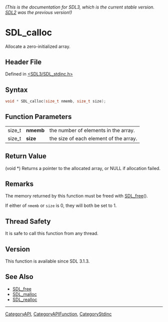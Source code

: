 ###### (This is the documentation for SDL3, which is the current stable version. [SDL2](https://wiki.libsdl.org/SDL2/) was the previous version!)
# SDL_calloc

Allocate a zero-initialized array.

## Header File

Defined in [<SDL3/SDL_stdinc.h>](https://github.com/libsdl-org/SDL/blob/main/include/SDL3/SDL_stdinc.h)

## Syntax

```c
void * SDL_calloc(size_t nmemb, size_t size);
```

## Function Parameters

|        |           |                                        |
| ------ | --------- | -------------------------------------- |
| size_t | **nmemb** | the number of elements in the array.   |
| size_t | **size**  | the size of each element of the array. |

## Return Value

(void *) Returns a pointer to the allocated array, or NULL if allocation
failed.

## Remarks

The memory returned by this function must be freed with
[SDL_free](SDL_free)().

If either of `nmemb` or `size` is 0, they will both be set to 1.

## Thread Safety

It is safe to call this function from any thread.

## Version

This function is available since SDL 3.1.3.

## See Also

- [SDL_free](SDL_free)
- [SDL_malloc](SDL_malloc)
- [SDL_realloc](SDL_realloc)

----
[CategoryAPI](CategoryAPI), [CategoryAPIFunction](CategoryAPIFunction), [CategoryStdinc](CategoryStdinc)

